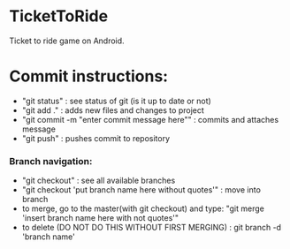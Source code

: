 # TicketToRide
Ticket to ride game on Android.

# Commit instructions:
- "git status" : see status of git (is it up to date or not)
- "git add ." : adds new files and changes to project
- "git commit -m "enter commit message here"" : commits and attaches message
- "git push" : pushes commit to repository

### Branch navigation:
- "git checkout" : see all available branches
- "git checkout 'put branch name here without quotes'" : move into branch
- to merge, go to the master(with git checkout) and type: "git merge 'insert branch name here with not quotes'"
- to delete (DO NOT DO THIS WITHOUT FIRST MERGING) : git branch -d 'branch name'
